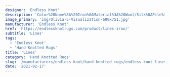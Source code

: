 ```yaml
---
designer: 'Endless Knot'
description: 'Color%20Name%3A%20Iron%0AMaterial%3A%20Wool/Silk%0APile%3A%20CutStyle%3A%20Abstract%2C%20Modern%2C%20New%20Arrivals'
image_primary: 'img/Olivia-5-Visualization-600x751.jpg'
manufacturer: 'Endless Knot'
href: 'https://endlessknotrugs.com/product/lines-iron/'
subtitle: 'Lines'
tags:
  - 'Endless Knot'
  - 'Hand-Knotted Rugs'
title: 'Lines'
category: 'Hand Knotted Rugs'
slug: '/manufacturers/endless-knot/hand-knotted-rugs/endless-knot-lines'
date: '2021-02-17'
---
```

